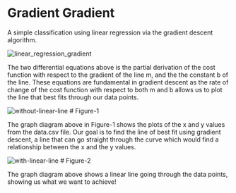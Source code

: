 # Gradient Gradient

A simple classification using linear regression via the gradient descent algorithm. 

![linear_regression_gradient](https://cloud.githubusercontent.com/assets/25164326/25768732/f06bfbc4-31d7-11e7-953e-461947779ec1.png)

The two differential equations above is the partial derivation of the cost function with respect to the gradient of the line m, and the the constant b of the line. These equations are fundamental in gradient descent as the rate of change of the cost function with respect to both m and b allows us to plot the line that best fits through our data points. 


![without-linear-line](https://cloud.githubusercontent.com/assets/25164326/25768997/52dfddac-31dd-11e7-8d3b-067b53e07da6.png)
                                                   # Figure-1

The graph diagram above in Figure-1 shows the plots of the x and y values from the data.csv file. Our goal is to find the line of best fit using gradient descent, a line that can go straight through the curve which would find a relationship between the x and the y values.


![with-linear-line](https://cloud.githubusercontent.com/assets/25164326/25768994/50d31b0a-31dd-11e7-9a19-b3f840de1bf4.png)
                                                   # Figure-2
                                   
The graph diagram above shows a linear line going through the data points, showing us what we want to achieve!
